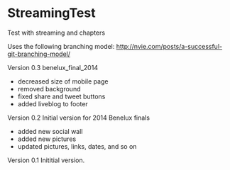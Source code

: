 StreamingTest
=================

Test with streaming and chapters

Uses the following branching model:
http://nvie.com/posts/a-successful-git-branching-model/

Version 0.3 benelux_final_2014
- decreased size of mobile page
- removed background
- fixed share and tweet buttons
- added liveblog to footer

Version 0.2
Initial version for 2014 Benelux finals
- added new social wall
- added new pictures
- updated pictures, links, dates, and so on

Version 0.1
Inititial version.
